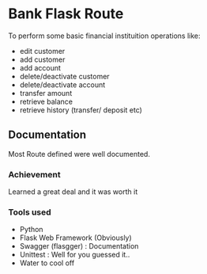 # Bank Flask Route

To perform some basic financial instituition operations like:

- edit customer
- add customer
- add account
- delete/deactivate customer
- delete/deactivate account
- transfer amount
- retrieve balance
- retrieve history (transfer/ deposit etc)

## Documentation

Most Route defined were well documented.

### Achievement

Learned a great deal and it was worth it

### Tools used

- Python
- Flask Web Framework (Obviously)
- Swagger (flasgger) : Documentation
- Unittest : Well for you guessed it..
- Water to cool off
